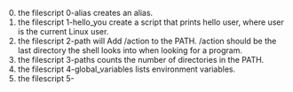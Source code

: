 0. the filescript 0-alias creates an alias.
1. the filescript 1-hello_you create a script that prints hello user, where user is the current Linux user.
2. the filescript 2-path will Add /action to the PATH. /action should be the last directory the shell looks into when looking for a program.
3. the filescript 3-paths counts the number of directories in the PATH.
4. the filescript 4-global_variables lists environment variables.
5. the filescript 5-